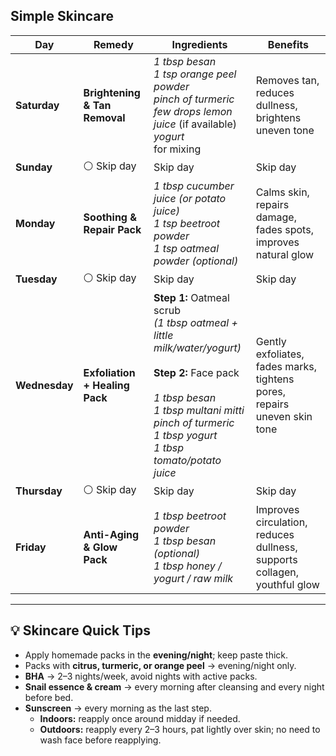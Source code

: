 ## Simple Skincare 

| Day            | Remedy                         | Ingredients                                                                                                                                                                                                                  | Benefits                                                                 |
| -------------- | ------------------------------ | ---------------------------------------------------------------------------------------------------------------------------------------------------------------------------------------------------------------------------- | ------------------------------------------------------------------------ |
| **Saturday**   | **Brightening & Tan Removal**  | *1 tbsp besan<br>1 tsp orange peel powder<br>pinch of turmeric<br>few drops lemon juice* (if available)<br>_yogurt_ <br>for mixing                                                                                           | Removes tan, reduces dullness, brightens uneven tone                     |
| **Sunday**     | ⚪ Skip day                     | Skip day                                                                                                                                                                                                                     | Skip day                                                                 |
| **Monday**<br> | **Soothing & Repair Pack**     | *1 tbsp cucumber juice (or potato juice) <br>1 tsp beetroot powder<br>1 tsp oatmeal powder (optional)*                                                                                                                       | Calms skin, repairs damage, fades spots, improves natural glow           |
| **Tuesday**    | ⚪ Skip day                     | Skip day                                                                                                                                                                                                                     | Skip day                                                                 |
| **Wednesday**  | **Exfoliation + Healing Pack** | **Step 1:** Oatmeal scrub <br>*(1 tbsp oatmeal + little milk/water/yogurt)*<br><br>**Step 2:** Face pack <br><br>*1 tbsp besan<br>1 tbsp multani mitti<br>pinch of turmeric<br>1 tbsp yogurt <br>1 tbsp tomato/potato juice* | Gently exfoliates, fades marks, tightens pores, repairs uneven skin tone |
| **Thursday**   | ⚪ Skip day                     | Skip day                                                                                                                                                                                                                     | Skip day                                                                 |
| **Friday**     | **Anti-Aging & Glow Pack**     | *1 tbsp beetroot powder <br>1 tbsp besan (optional)<br>1 tbsp honey / yogurt / raw milk*                                                                                                                                     | Improves circulation, reduces dullness, supports collagen, youthful glow |

---

## 💡 Skincare Quick Tips

- Apply homemade packs in the **evening/night**; keep paste thick.    
- Packs with **citrus, turmeric, or orange peel** → evening/night only.    
- **BHA** → 2–3 nights/week, avoid nights with active packs.    
- **Snail essence & cream** → every morning after cleansing and every night before bed.    
- **Sunscreen** → every morning as the last step.
	- **Indoors:** reapply once around midday if needed.    
	- **Outdoors:** reapply every 2–3 hours, pat lightly over skin; no need to wash face before reapplying.